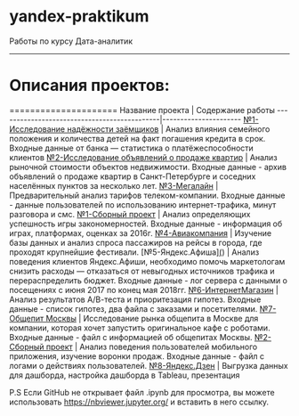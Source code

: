 # yandex-praktikum
Работы по курсу Дата-аналитик
***
# Описания проектов:
=====================
Название проекта                             | Содержание работы
---------------------------------------------|----------------------
[№1-Исследование надёжности заёмщиков](https://github.com/msavitskaya/yandex-praktikum/tree/main/%E2%84%961-%D0%98%D1%81%D1%81%D0%BB%D0%B5%D0%B4%D0%BE%D0%B2%D0%B0%D0%BD%D0%B8%D0%B5%20%D0%BD%D0%B0%D0%B4%D1%91%D0%B6%D0%BD%D0%BE%D1%81%D1%82%D0%B8%20%D0%B7%D0%B0%D1%91%D0%BC%D1%89%D0%B8%D0%BA%D0%BE%D0%B2)         | Анализ влияния семейного положения и количества детей на факт погашения кредита в срок. Входные данные от банка — статистика о платёжеспособности клиентов
[№2-Исследование объявлений о продаже квартир](https://github.com/msavitskaya/yandex-praktikum/tree/main/%E2%84%962-%D0%98%D1%81%D1%81%D0%BB%D0%B5%D0%B4%D0%BE%D0%B2%D0%B0%D0%BD%D0%B8%D0%B5%20%D0%BE%D0%B1%D1%8A%D1%8F%D0%B2%D0%BB%D0%B5%D0%BD%D0%B8%D0%B9%20%D0%BE%20%D0%BF%D1%80%D0%BE%D0%B4%D0%B0%D0%B6%D0%B5%20%D0%BA%D0%B2%D0%B0%D1%80%D1%82%D0%B8%D1%80) | Анализ рыночной стоимости объектов недвижимости. Входные данные - архив объявлений о продаже квартир в Санкт-Петербурге и соседних населённых пунктов за несколько лет.
[№3-Мегалайн](https://github.com/msavitskaya/yandex-praktikum/tree/main/%E2%84%963-%D0%9C%D0%B5%D0%B3%D0%B0%D0%BB%D0%B0%D0%B9%D0%BD)                                  | Предварительный анализ тарифов телеком-компании. Входные данные - данные пользователей по использованию интернет-трафика, минут разговора и смс.
[№1-Сборный проект](https://github.com/msavitskaya/yandex-praktikum/tree/main/%E2%84%961-%D0%A1%D0%B1%D0%BE%D1%80%D0%BD%D1%8B%D0%B9%20%D0%BF%D1%80%D0%BE%D0%B5%D0%BA%D1%82)                            | Анализ определяющих успешность игры закономерностей. Входные данные - информация об играх, платформах, оценках за 2016г.
[№4-Авиакомпания](https://github.com/msavitskaya/yandex-praktikum/tree/main/%E2%84%964-%D0%90%D0%B2%D0%B8%D0%B0%D0%BA%D0%BE%D0%BC%D0%BF%D0%B0%D0%BD%D0%B8%D1%8F)                              | Изучение базы данных и анализ спроса пассажиров на рейсы в города, где проходят крупнейшие фестивали.
[№5-Яндекс.Афиша][(](https://github.com/msavitskaya/yandex-praktikum/tree/main/%E2%84%965-%D0%AF%D0%BD%D0%B4%D0%B5%D0%BA%D1%81.%D0%90%D1%84%D0%B8%D1%88%D0%B0))                              | Анализ поведения клиентов Яндекс.Афиши, необходимо помочь маркетологам снизить расходы — отказаться от невыгодных источников трафика и перераспределить бюджет. Входные данные - лог сервера с данными о посещениях с июня 2017 по конец мая 2018гг.
[№6-ИнтернетМагазин](https://github.com/msavitskaya/yandex-praktikum/tree/main/%E2%84%966-%D0%98%D0%BD%D1%82%D0%B5%D1%80%D0%BD%D0%B5%D1%82%D0%9C%D0%B0%D0%B3%D0%B0%D0%B7%D0%B8%D0%BD)                           | Анализ результатов А/В-теста и приоритезация гипотез. Входные данные - список гипотез, два файла с заказами и посетителями.
[№7-Общепит Москвы](https://github.com/msavitskaya/yandex-praktikum/tree/main/%E2%84%967-%D0%9E%D0%B1%D1%89%D0%B5%D0%BF%D0%B8%D1%82%20%D0%9C%D0%BE%D1%81%D0%BA%D0%B2%D1%8B)                            | Исследование рынка общепита в Москве для компании, которая хочет запустить оригинальное кафе с роботами. Входные данные - файл с информацией об общепитах Москвы.
[№2-Сборный проект](https://github.com/msavitskaya/yandex-praktikum/tree/main/%E2%84%962-%D0%A1%D0%B1%D0%BE%D1%80%D0%BD%D1%8B%D0%B9%20%D0%BF%D1%80%D0%BE%D0%B5%D0%BA%D1%82)                            | Анализ поведения пользователей мобильного приложения, изучение воронки продаж. Входные данные - файл с логами о действиях пользователей.
[№8-Яндекс.Дзен](https://github.com/msavitskaya/yandex-praktikum/tree/main/%E2%84%968-%D0%AF%D0%BD%D0%B4%D0%B5%D0%BA%D1%81.%D0%94%D0%B7%D0%B5%D0%BD)                               | Выгрузка данных для дашборда, настройка дашборда в Tableau, презентация

P.S Если GitHub не открывает файл .ipynb для просмотра, вы можете использовать https://nbviewer.jupyter.org/ и вставить в него ссылку.
